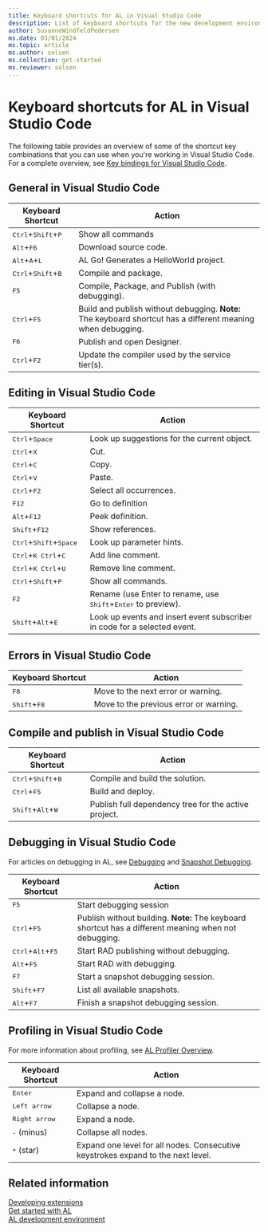```yaml
---
title: Keyboard shortcuts for AL in Visual Studio Code
description: List of keyboard shortcuts for the new development environment (Visual Studio Code).
author: SusanneWindfeldPedersen
ms.date: 03/01/2024
ms.topic: article
ms.author: solsen
ms.collection: get-started
ms.reviewer: solsen
---
```


# Keyboard shortcuts for AL in Visual Studio Code

The following table provides an overview of some of the shortcut key combinations that you can use when you're working in Visual Studio Code. For a complete overview, see [Key bindings for Visual Studio Code](https://code.visualstudio.com/docs/customization/keybindings).

## General in Visual Studio Code

|Keyboard Shortcut| Action|
|-----------------|-------|
|<kbd>Ctrl</kbd>+<kbd>Shift</kbd>+<kbd>P</kbd>|Show all commands|
|<kbd>Alt</kbd>+<kbd>F6</kbd>|Download source code.|
|<kbd>Alt</kbd>+<kbd>A</kbd>+<kbd>L</kbd>|AL Go! Generates a HelloWorld project.|
|<kbd>Ctrl</kbd>+<kbd>Shift</kbd>+<kbd>B</kbd>|Compile and package.|
|<kbd>F5</kbd>|Compile, Package, and Publish (with debugging).|  
|<kbd>Ctrl</kbd>+<kbd>F5</kbd>|Build and publish without debugging. **Note:** The keyboard shortcut has a different meaning when debugging.|
|<kbd>F6</kbd>|Publish and open Designer.|
|<kbd>Ctrl</kbd>+<kbd>F2</kbd>|Update the compiler used by the service tier(s).|

## Editing in Visual Studio Code

|Keyboard Shortcut| Action|
|-----------------|-------|
|<kbd>Ctrl</kbd>+<kbd>Space</kbd>|Look up suggestions for the current object.|
|<kbd>Ctrl</kbd>+<kbd>X</kbd>|Cut.|
|<kbd>Ctrl</kbd>+<kbd>C</kbd>|Copy.|
|<kbd>Ctrl</kbd>+<kbd>V</kbd>|Paste.|
|<kbd>Ctrl</kbd>+<kbd>F2</kbd>|Select all occurrences.|
|<kbd>F12</kbd>|Go to definition|
|<kbd>Alt</kbd>+<kbd>F12</kbd>|Peek definition.|
|<kbd>Shift</kbd>+<kbd>F12</kbd>|Show references.|
|<kbd>Ctrl</kbd>+<kbd>Shift</kbd>+<kbd>Space</kbd>|Look up parameter hints.|
|<kbd>Ctrl</kbd>+<kbd>K Ctrl</kbd>+<kbd>C</kbd>|Add line comment.|
|<kbd>Ctrl</kbd>+<kbd>K Ctrl</kbd>+<kbd>U</kbd>|Remove line comment.|
|<kbd>Ctrl</kbd>+<kbd>Shift</kbd>+<kbd>P</kbd>|Show all commands.|
|<kbd>F2</kbd>|Rename (use </kbd>Enter</kbd> to rename, use <kbd>Shift</kbd>+<kbd>Enter</kbd> to preview).|
|<kbd>Shift</kbd>+<kbd>Alt</kbd>+<kbd>E</kbd>|Look up events and insert event subscriber in code for a selected event.|

## Errors in Visual Studio Code

|Keyboard Shortcut| Action|
|-----------------|-------|
|<kbd>F8</kbd>|Move to the next error or warning.|
|<kbd>Shift</kbd>+<kbd>F8</kbd>|Move to the previous error or warning.|

## Compile and publish in Visual Studio Code

|Keyboard Shortcut| Action|
|-----------------|-------|
|<kbd>Ctrl</kbd>+<kbd>Shift</kbd>+<kbd>B</kbd>|Compile and build the solution.|
|<kbd>Ctrl</kbd>+<kbd>F5</kbd>|Build and deploy.|
|<kbd>Shift</kbd>+<kbd>Alt</kbd>+<kbd>W</kbd>| Publish full dependency tree for the active project.|

## Debugging in Visual Studio Code

For articles on debugging in AL, see [Debugging](devenv-debugging.md) and [Snapshot Debugging](devenv-snapshot-debugging.md).

|Keyboard Shortcut|Action|
|-----------------|------|
|<kbd>F5</kbd>           |Start debugging session|
|<kbd>Ctrl</kbd>+<kbd>F5</kbd>|Publish without building. **Note:** The keyboard shortcut has a different meaning when not debugging.|  
|<kbd>Ctrl</kbd>+<kbd>Alt</kbd>+<kbd>F5</kbd>  |Start RAD publishing without debugging.|
|<kbd>Alt</kbd>+<kbd>F5</kbd>      |Start RAD with debugging.
|<kbd>F7</kbd>|Start a snapshot debugging session.|
|<kbd>Shift</kbd>+<kbd>F7</kbd>|List all available snapshots.|
|<kbd>Alt</kbd>+<kbd>F7</kbd>|Finish a snapshot debugging session.|

## Profiling in Visual Studio Code

For more information about profiling, see [AL Profiler Overview](devenv-al-profiler-overview.md).

|Keyboard Shortcut|Action|
|-----------------|------|
|<kbd>Enter</kbd> | Expand and collapse a node. |
|<kbd>Left arrow</kbd> | Collapse a node. |
|<kbd>Right arrow</kbd> | Expand a node. |
|<kbd>-</kbd> (minus) | Collapse all nodes.|
|<kbd>*</kbd> (star) | Expand one level for all nodes. Consecutive keystrokes expand to the next level.|

## Related information

[Developing extensions](devenv-dev-overview.md)  
[Get started with AL](devenv-get-started.md)  
[AL development environment](devenv-reference-overview.md)  
